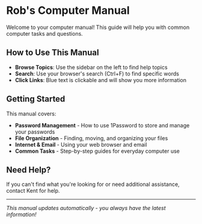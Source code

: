 # Rob's Computer Manual

Welcome to your computer manual! This guide will help you with common computer tasks and questions.

## How to Use This Manual

- **Browse Topics**: Use the sidebar on the left to find help topics
- **Search**: Use your browser's search (Ctrl+F) to find specific words
- **Click Links**: Blue text is clickable and will show you more information

## Getting Started

This manual covers:

- **Password Management** - How to use 1Password to store and manage your passwords
- **File Organization** - Finding, moving, and organizing your files
- **Internet & Email** - Using your web browser and email
- **Common Tasks** - Step-by-step guides for everyday computer use

## Need Help?

If you can't find what you're looking for or need additional assistance, contact Kent for help.

---

*This manual updates automatically - you always have the latest information!*
